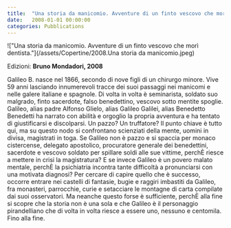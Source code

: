 ```yaml
---
title:  "Una storia da manicomio. Avventure di un finto vescovo che morì dentista."
date:   2008-01-01 00:00:00
categories: Pubblications
---
```


!["Una storia da manicomio. Avventure di un finto vescovo che morì dentista."](/assets/Copertine/2008.Una storia da manicomio.jpeg)

Edizioni: **Bruno Mondadori, 2008**

Galileo B. nasce nel 1866, secondo di nove figli di un chirurgo minore. Vive 59 anni lasciando innumerevoli tracce dei suoi passaggi nei manicomi e nelle galere italiane e spagnole. Di volta in volta è seminarista, soldato suo malgrado, finto sacerdote, falso benedettino, vescovo sotto mentite spoglie.
Galileo, alias padre Alfonso Glielo, alias Galileo Galilei, alias Benedetto Benedetti ha narrato con abilità e orgoglio la propria avventura e ha tentato di giustificarsi e discolparsi. Un pazzo? Un truffatore? Il punto chiave è tutto qui, ma su questo nodo si confrontano scienziati della mente, uomini in divisa, magistrati in toga. 
Se Galileo non è pazzo e si spaccia per monaco cistercense, delegato apostolico, procuratore generale dei benedettini, sacerdote e vescovo soldato per spillare soldi alle sue vittime, perchÈ riesce a mettere in crisi la magistratura? E se invece Galileo è un povero malato mentale, perchÈ la psichiatria incontra tante difficoltà a pronunciarsi con una motivata diagnosi?
Per cercare di capire quello che è successo, occorre entrare nei castelli di fantasie, bugie e raggiri imbastiti da Galileo, fra monasteri, parrocchie, curie e setacciare le montagne di carta compilate dai suoi osservatori. Ma neanche questo forse è sufficiente, perchÈ alla fine si scopre che la storia non è una sola e che Galileo è il personaggio pirandelliano che di volta in volta riesce a essere uno, nessuno e centomila. Fino alla fine.